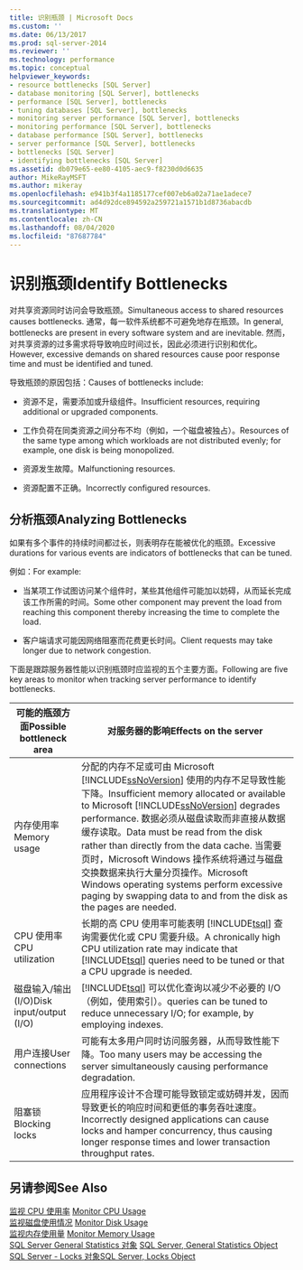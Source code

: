 ```yaml
---
title: 识别瓶颈 | Microsoft Docs
ms.custom: ''
ms.date: 06/13/2017
ms.prod: sql-server-2014
ms.reviewer: ''
ms.technology: performance
ms.topic: conceptual
helpviewer_keywords:
- resource bottlenecks [SQL Server]
- database monitoring [SQL Server], bottlenecks
- performance [SQL Server], bottlenecks
- tuning databases [SQL Server], bottlenecks
- monitoring server performance [SQL Server], bottlenecks
- monitoring performance [SQL Server], bottlenecks
- database performance [SQL Server], bottlenecks
- server performance [SQL Server], bottlenecks
- bottlenecks [SQL Server]
- identifying bottlenecks [SQL Server]
ms.assetid: db079e65-ee80-4105-aec9-f8230d0d6635
author: MikeRayMSFT
ms.author: mikeray
ms.openlocfilehash: e941b3f4a1185177cef007eb6a02a71ae1adece7
ms.sourcegitcommit: ad4d92dce894592a259721a1571b1d8736abacdb
ms.translationtype: MT
ms.contentlocale: zh-CN
ms.lasthandoff: 08/04/2020
ms.locfileid: "87687784"
---
```

# <a name="identify-bottlenecks"></a><span data-ttu-id="fcfd0-102">识别瓶颈</span><span class="sxs-lookup"><span data-stu-id="fcfd0-102">Identify Bottlenecks</span></span>
  <span data-ttu-id="fcfd0-103">对共享资源同时访问会导致瓶颈。</span><span class="sxs-lookup"><span data-stu-id="fcfd0-103">Simultaneous access to shared resources causes bottlenecks.</span></span> <span data-ttu-id="fcfd0-104">通常，每一软件系统都不可避免地存在瓶颈。</span><span class="sxs-lookup"><span data-stu-id="fcfd0-104">In general, bottlenecks are present in every software system and are inevitable.</span></span> <span data-ttu-id="fcfd0-105">然而，对共享资源的过多需求将导致响应时间过长，因此必须进行识别和优化。</span><span class="sxs-lookup"><span data-stu-id="fcfd0-105">However, excessive demands on shared resources cause poor response time and must be identified and tuned.</span></span>  
  
 <span data-ttu-id="fcfd0-106">导致瓶颈的原因包括：</span><span class="sxs-lookup"><span data-stu-id="fcfd0-106">Causes of bottlenecks include:</span></span>  
  
-   <span data-ttu-id="fcfd0-107">资源不足，需要添加或升级组件。</span><span class="sxs-lookup"><span data-stu-id="fcfd0-107">Insufficient resources, requiring additional or upgraded components.</span></span>  
  
-   <span data-ttu-id="fcfd0-108">工作负荷在同类资源之间分布不均（例如，一个磁盘被独占）。</span><span class="sxs-lookup"><span data-stu-id="fcfd0-108">Resources of the same type among which workloads are not distributed evenly; for example, one disk is being monopolized.</span></span>  
  
-   <span data-ttu-id="fcfd0-109">资源发生故障。</span><span class="sxs-lookup"><span data-stu-id="fcfd0-109">Malfunctioning resources.</span></span>  
  
-   <span data-ttu-id="fcfd0-110">资源配置不正确。</span><span class="sxs-lookup"><span data-stu-id="fcfd0-110">Incorrectly configured resources.</span></span>  
  
## <a name="analyzing-bottlenecks"></a><span data-ttu-id="fcfd0-111">分析瓶颈</span><span class="sxs-lookup"><span data-stu-id="fcfd0-111">Analyzing Bottlenecks</span></span>  
 <span data-ttu-id="fcfd0-112">如果有多个事件的持续时间都过长，则表明存在能被优化的瓶颈。</span><span class="sxs-lookup"><span data-stu-id="fcfd0-112">Excessive durations for various events are indicators of bottlenecks that can be tuned.</span></span>  
  
 <span data-ttu-id="fcfd0-113">例如：</span><span class="sxs-lookup"><span data-stu-id="fcfd0-113">For example:</span></span>  
  
-   <span data-ttu-id="fcfd0-114">当某项工作试图访问某个组件时，某些其他组件可能加以妨碍，从而延长完成该工作所需的时间。</span><span class="sxs-lookup"><span data-stu-id="fcfd0-114">Some other component may prevent the load from reaching this component thereby increasing the time to complete the load.</span></span>  
  
-   <span data-ttu-id="fcfd0-115">客户端请求可能因网络阻塞而花费更长时间。</span><span class="sxs-lookup"><span data-stu-id="fcfd0-115">Client requests may take longer due to network congestion.</span></span>  
  
 <span data-ttu-id="fcfd0-116">下面是跟踪服务器性能以识别瓶颈时应监视的五个主要方面。</span><span class="sxs-lookup"><span data-stu-id="fcfd0-116">Following are five key areas to monitor when tracking server performance to identify bottlenecks.</span></span>  
  
|<span data-ttu-id="fcfd0-117">可能的瓶颈方面</span><span class="sxs-lookup"><span data-stu-id="fcfd0-117">Possible bottleneck area</span></span>|<span data-ttu-id="fcfd0-118">对服务器的影响</span><span class="sxs-lookup"><span data-stu-id="fcfd0-118">Effects on the server</span></span>|  
|------------------------------|---------------------------|  
|<span data-ttu-id="fcfd0-119">内存使用率</span><span class="sxs-lookup"><span data-stu-id="fcfd0-119">Memory usage</span></span>|<span data-ttu-id="fcfd0-120">分配的内存不足或可由 Microsoft [!INCLUDE[ssNoVersion](../../includes/ssnoversion-md.md)] 使用的内存不足导致性能下降。</span><span class="sxs-lookup"><span data-stu-id="fcfd0-120">Insufficient memory allocated or available to Microsoft [!INCLUDE[ssNoVersion](../../includes/ssnoversion-md.md)] degrades performance.</span></span> <span data-ttu-id="fcfd0-121">数据必须从磁盘读取而非直接从数据缓存读取。</span><span class="sxs-lookup"><span data-stu-id="fcfd0-121">Data must be read from the disk rather than directly from the data cache.</span></span> <span data-ttu-id="fcfd0-122">当需要页时，Microsoft Windows 操作系统将通过与磁盘交换数据来执行大量分页操作。</span><span class="sxs-lookup"><span data-stu-id="fcfd0-122">Microsoft Windows operating systems perform excessive paging by swapping data to and from the disk as the pages are needed.</span></span>|  
|<span data-ttu-id="fcfd0-123">CPU 使用率</span><span class="sxs-lookup"><span data-stu-id="fcfd0-123">CPU utilization</span></span>|<span data-ttu-id="fcfd0-124">长期的高 CPU 使用率可能表明 [!INCLUDE[tsql](../../includes/tsql-md.md)] 查询需要优化或 CPU 需要升级。</span><span class="sxs-lookup"><span data-stu-id="fcfd0-124">A chronically high CPU utilization rate may indicate that [!INCLUDE[tsql](../../includes/tsql-md.md)] queries need to be tuned or that a CPU upgrade is needed.</span></span>|  
|<span data-ttu-id="fcfd0-125">磁盘输入/输出 (I/O)</span><span class="sxs-lookup"><span data-stu-id="fcfd0-125">Disk input/output (I/O)</span></span>|[!INCLUDE[tsql](../../includes/tsql-md.md)] <span data-ttu-id="fcfd0-126">可以优化查询以减少不必要的 I/O（例如，使用索引）。</span><span class="sxs-lookup"><span data-stu-id="fcfd0-126">queries can be tuned to reduce unnecessary I/O; for example, by employing indexes.</span></span>|  
|<span data-ttu-id="fcfd0-127">用户连接</span><span class="sxs-lookup"><span data-stu-id="fcfd0-127">User connections</span></span>|<span data-ttu-id="fcfd0-128">可能有太多用户同时访问服务器，从而导致性能下降。</span><span class="sxs-lookup"><span data-stu-id="fcfd0-128">Too many users may be accessing the server simultaneously causing performance degradation.</span></span>|  
|<span data-ttu-id="fcfd0-129">阻塞锁</span><span class="sxs-lookup"><span data-stu-id="fcfd0-129">Blocking locks</span></span>|<span data-ttu-id="fcfd0-130">应用程序设计不合理可能导致锁定或妨碍并发，因而导致更长的响应时间和更低的事务吞吐速度。</span><span class="sxs-lookup"><span data-stu-id="fcfd0-130">Incorrectly designed applications can cause locks and hamper concurrency, thus causing longer response times and lower transaction throughput rates.</span></span>|  
  
## <a name="see-also"></a><span data-ttu-id="fcfd0-131">另请参阅</span><span class="sxs-lookup"><span data-stu-id="fcfd0-131">See Also</span></span>  
 <span data-ttu-id="fcfd0-132">[监视 CPU 使用率](../performance-monitor/monitor-cpu-usage.md) </span><span class="sxs-lookup"><span data-stu-id="fcfd0-132">[Monitor CPU Usage](../performance-monitor/monitor-cpu-usage.md) </span></span>  
 <span data-ttu-id="fcfd0-133">[监视磁盘使用情况](../performance-monitor/monitor-disk-usage.md) </span><span class="sxs-lookup"><span data-stu-id="fcfd0-133">[Monitor Disk Usage](../performance-monitor/monitor-disk-usage.md) </span></span>  
 <span data-ttu-id="fcfd0-134">[监视内存使用量](../performance-monitor/monitor-memory-usage.md) </span><span class="sxs-lookup"><span data-stu-id="fcfd0-134">[Monitor Memory Usage](../performance-monitor/monitor-memory-usage.md) </span></span>  
 <span data-ttu-id="fcfd0-135">[SQL Server General Statistics 对象](../performance-monitor/sql-server-general-statistics-object.md) </span><span class="sxs-lookup"><span data-stu-id="fcfd0-135">[SQL Server, General Statistics Object](../performance-monitor/sql-server-general-statistics-object.md) </span></span>  
 [<span data-ttu-id="fcfd0-136">SQL Server - Locks 对象</span><span class="sxs-lookup"><span data-stu-id="fcfd0-136">SQL Server, Locks Object</span></span>](../performance-monitor/sql-server-locks-object.md)  
  
  
